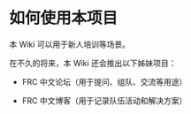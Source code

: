 # 如何使用本项目

本 Wiki 可以用于新人培训等场景。

在不久的将来，本 Wiki 还会推出以下姊妹项目：

- FRC 中文论坛（用于提问、组队、交流等用途）

- FRC 中文博客（用于记录队伍活动和解决方案）